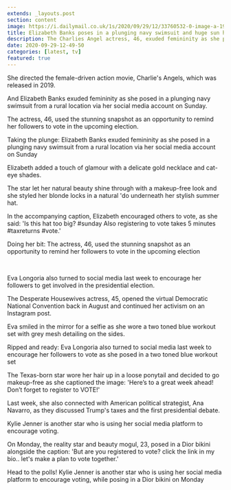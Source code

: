 ```yaml
---
extends: _layouts.post
section: content
image: https://i.dailymail.co.uk/1s/2020/09/29/12/33760532-0-image-a-19_1601377862918.jpg 
title: Elizabeth Banks poses in a plunging navy swimsuit and huge sun hat as she encourages voting 
description: The Charlies Angel actress, 46, exuded femininity as she posed in a plunging navy swimsuit from a rural location via her social media account on Sunday. 
date: 2020-09-29-12-49-50 
categories: [latest, tv] 
featured: true 
--- 
```

She directed the female-driven action movie, Charlie's Angels, which was released in 2019. 

And Elizabeth Banks exuded femininity as she posed in a plunging navy swimsuit from a rural location via her social media account on Sunday. 

The actress, 46, used the stunning snapshot as an opportunity to remind her followers to vote in the upcoming election.

Taking the plunge: Elizabeth Banks exuded femininity as she posed in a plunging navy swimsuit from a rural location via her social media account on Sunday

Elizabeth added a touch of glamour with a delicate gold necklace and cat-eye shades. 

The star let her natural beauty shine through with a makeup-free look and she styled her blonde locks in a natural 'do underneath her stylish summer hat. 

In the accompanying caption, Elizabeth encouraged others to vote, as she said: 'Is this hat too big? #sunday Also registering to vote takes 5 minutes #taxreturns #vote.' 

Doing her bit: The actress, 46, used the stunning snapshot as an opportunity to remind her followers to vote in the upcoming election 

 

Eva Longoria also turned to social media last week to encourage her followers to get involved in the presidential election.

The Desperate Housewives actress, 45, opened the virtual Democratic National Convention back in August and continued her activism on an Instagram post. 

Eva smiled in the mirror for a selfie as she wore a two toned blue workout set with grey mesh detailing on the sides. 

Ripped and ready: Eva Longoria also turned to social media last week to encourage her followers to vote as she posed in a two toned blue workout set

The Texas-born star wore her hair up in a loose ponytail and decided to go makeup-free as she captioned the image: 'Here’s to a great week ahead! Don’t forget to register to VOTE!' 

Last week, she also connected with American political strategist, Ana Navarro, as they discussed Trump's taxes and the first presidential debate.

Kylie Jenner is another star who is using her social media platform to encourage voting.

On Monday, the reality star and beauty mogul, 23, posed in a Dior bikini alongside the caption: 'But are you registered to vote? click the link in my bio.. let's make a plan to vote together.'

Head to the polls! Kylie Jenner is another star who is using her social media platform to encourage voting, while posing in a Dior bikini on Monday

